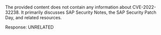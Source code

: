 The provided content does not contain any information about CVE-2022-32238. It primarily discusses SAP Security Notes, the SAP Security Patch Day, and related resources.

Response: UNRELATED